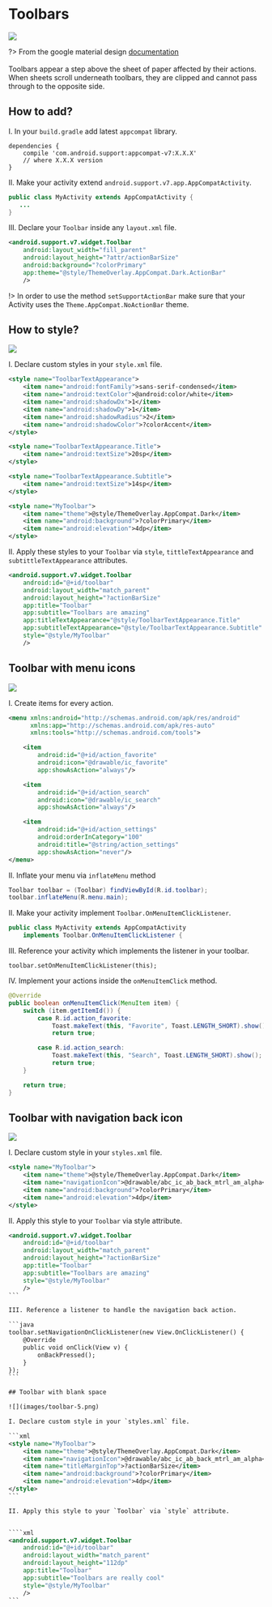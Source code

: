 # Toolbars

![](images/toolbar-1.png)


?> From the google material design [documentation](https://material.io/guidelines/components/toolbars.html#)
<br>
<br>Toolbars appear a step above the sheet of paper affected by their actions. When sheets scroll underneath toolbars, they are clipped and cannot pass through to the opposite side.


## How to add?

I. In your `build.gradle` add latest `appcompat` library.

```
dependencies {
    compile 'com.android.support:appcompat-v7:X.X.X'
    // where X.X.X version
}
```

II. Make your activity extend `android.support.v7.app.AppCompatActivity`.

```java
public class MyActivity extends AppCompatActivity {
   ...
}
```

III. Declare your `Toolbar` inside any `layout.xml` file.


```xml
<android.support.v7.widget.Toolbar
    android:layout_width="fill_parent"
    android:layout_height="?attr/actionBarSize"
    android:background="?colorPrimary"
    app:theme="@style/ThemeOverlay.AppCompat.Dark.ActionBar"
    />
```

!> In order to use the method `setSupportActionBar` make sure that your Activity uses the `Theme.AppCompat.NoActionBar` theme.

## How to style?

![](images/toolbar-2.png)

I. Declare custom styles in your `style.xml` file.

```xml
<style name="ToolbarTextAppearance">
    <item name="android:fontFamily">sans-serif-condensed</item>
    <item name="android:textColor">@android:color/white</item>
    <item name="android:shadowDx">1</item>
    <item name="android:shadowDy">1</item>
    <item name="android:shadowRadius">2</item>
    <item name="android:shadowColor">?colorAccent</item>
</style>

<style name="ToolbarTextAppearance.Title">
    <item name="android:textSize">20sp</item>
</style>

<style name="ToolbarTextAppearance.Subtitle">
    <item name="android:textSize">14sp</item>
</style>

<style name="MyToolbar">
    <item name="theme">@style/ThemeOverlay.AppCompat.Dark</item>
    <item name="android:background">?colorPrimary</item>
    <item name="android:elevation">4dp</item>
</style>
```

II. Apply these styles to your `Toolbar` via `style`, `tittleTextAppearance` and `subtittleTextAppearance` attributes.

```xml
<android.support.v7.widget.Toolbar
    android:id="@+id/toolbar"
    android:layout_width="match_parent"
    android:layout_height="?actionBarSize"
    app:title="Toolbar"
    app:subtitle="Toolbars are amazing"
    app:titleTextAppearance="@style/ToolbarTextAppearance.Title"
    app:subtitleTextAppearance="@style/ToolbarTextAppearance.Subtitle"
    style="@style/MyToolbar"
    />
```

## Toolbar with menu icons

![](images/toolbar-3.png)


I. Create items for every action.


```xml
<menu xmlns:android="http://schemas.android.com/apk/res/android"
      xmlns:app="http://schemas.android.com/apk/res-auto"
      xmlns:tools="http://schemas.android.com/tools">

    <item
        android:id="@+id/action_favorite"
        android:icon="@drawable/ic_favorite"
        app:showAsAction="always"/>

    <item
        android:id="@+id/action_search"
        android:icon="@drawable/ic_search"
        app:showAsAction="always"/>

    <item
        android:id="@+id/action_settings"
        android:orderInCategory="100"
        android:title="@string/action_settings"
        app:showAsAction="never"/>
</menu>

```

II. Inflate your menu via `inflateMenu` method

```java
Toolbar toolbar = (Toolbar) findViewById(R.id.toolbar);
toolbar.inflateMenu(R.menu.main);
```

II. Make your activity implement `Toolbar.OnMenuItemClickListener`.

```java
public class MyActivity extends AppCompatActivity
    implements Toolbar.OnMenuItemClickListener {
```

III. Reference your activity which implements the listener in your toolbar.

```prettyprint
toolbar.setOnMenuItemClickListener(this);
```


IV. Implement your actions inside the `onMenuItemClick` method.

```java
@Override
public boolean onMenuItemClick(MenuItem item) {
    switch (item.getItemId()) {
        case R.id.action_favorite:
            Toast.makeText(this, "Favorite", Toast.LENGTH_SHORT).show();
            return true;

        case R.id.action_search:
            Toast.makeText(this, "Search", Toast.LENGTH_SHORT).show();
            return true;
    }

    return true;
}
```

## Toolbar with navigation back icon

![](images/toolbar-4.png)

I. Declare custom style in your `styles.xml` file.

```xml
<style name="MyToolbar">
    <item name="theme">@style/ThemeOverlay.AppCompat.Dark</item>
    <item name="navigationIcon">@drawable/abc_ic_ab_back_mtrl_am_alpha</item>
    <item name="android:background">?colorPrimary</item>
    <item name="android:elevation">4dp</item>
</style>
```

II. Apply this style to your `Toolbar` via style attribute.


````xml
<android.support.v7.widget.Toolbar
    android:id="@+id/toolbar"
    android:layout_width="match_parent"
    android:layout_height="?actionBarSize"
    app:title="Toolbar"
    app:subtitle="Toolbars are amazing"
    style="@style/MyToolbar"
    />
```

III. Reference a listener to handle the navigation back action.

```java
toolbar.setNavigationOnClickListener(new View.OnClickListener() {
    @Override
    public void onClick(View v) {
        onBackPressed();
    }
});
```

## Toolbar with blank space

![](images/toolbar-5.png)

I. Declare custom style in your `styles.xml` file.

```xml
<style name="MyToolbar">
    <item name="theme">@style/ThemeOverlay.AppCompat.Dark</item>
    <item name="navigationIcon">@drawable/abc_ic_ab_back_mtrl_am_alpha</item>
    <item name="titleMarginTop">?actionBarSize</item>
    <item name="android:background">?colorPrimary</item>
    <item name="android:elevation">4dp</item>
</style>
```

II. Apply this style to your `Toolbar` via `style` attribute.


````xml
<android.support.v7.widget.Toolbar
    android:id="@+id/toolbar"
    android:layout_width="match_parent"
    android:layout_height="112dp"
    app:title="Toolbar"
    app:subtitle="Toolbars are really cool"
    style="@style/MyToolbar"
    />
```

